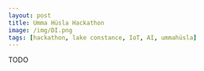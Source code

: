 ```yaml
---
layout: post
title: Umma Hüsla Hackathon
image: /img/DI.png
tags: [hackathon, lake constance, IoT, AI, ummahüsla]
---
```


TODO
